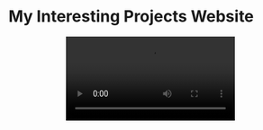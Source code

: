 # My Interesting Projects Website

<div style="text-align: center;">
<video src='Screencast 2025-02-09 05:01:44.mp4'/>
<div>

Welcome to the repository for my personal website. This project showcases a collection of my work, with a focus on creating an engaging and interactive user experience that harks back to the retro aesthetics of early computing.

## Features

- **Retro Theme**: The website features a unique retro computer or terminal theme, complete with text scanlines, a blinking cursor, and monochrome color schemes.
- **Interactive Search**: Users can search for projects using a dynamic input that simulates a command-line interface.
- **Category Filtering**: Projects are categorized into several groups such as Machine Learning (ML), Physics, Real Time, Security Operations (Sec ops), and Random, allowing users to filter projects by these categories.
- **Dynamic Project Display**: Clicking on a project in the list displays its details on the right panel, with content rendered from Markdown to HTML for easy updating.
- **Sound Effects**: Interactive audio feedback enhances the user experience, with sounds for clicking, hovering, and toggling audio.

## Technologies Used

- **Vue.js**: Utilizes Vue 3 Composition API for reactive state management and component-based architecture.
- **CSS**: Custom styles with a focus on the retro theme, including animations for blinking elements and cursor effects.
- **Markdown Rendering**: Uses the `marked` library to convert Markdown files into HTML, allowing for easy content management.
- **Custom Sound Service**: A bespoke service for handling sound effects based on user interactions, enhancing the nostalgia factor.

## Project Structure

/components # Vue components for various parts of the site
/services # JavaScript services, including sound management
/assets # Static assets such as CSS files, images, and sounds
/views # Vue components for whole pages or major sections


## Setup and Development

To get the project up and running on your local machine, follow these steps:

1. Clone the repository:

```bash
git clone https://github.com/yourusername/yourrepository.git
```

2. Install dependencies

```bash
npm install
```

3. Serve with hot reload at localhost:

```bash
npm run serve
```

## Contributing

I welcome contributions to this project! If you have suggestions or improvements, please fork the repository and create a pull request.
